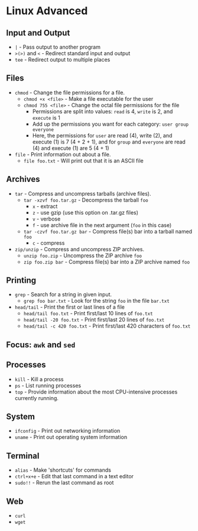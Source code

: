 # Linux Advanced

## Input and Output
- `|` -  Pass output to another program
- `>(>)` and `<` - Redirect standard input and output
- `tee` - Redirect output to multiple places

## Files
- `chmod` - Change the file permissions for a file.
  - `chmod +x <file>` - Make a file executable for the user
  - `chmod 755 <file>` - Change the octal file permissions for the file
     - Permissions are split into values: `read` is 4, `write` is 2, and `execute` is 1
     - Add up the permissions you want for each category: `user group everyone`
     - Here, the permissions for `user` are read (4), write (2), and execute (1) is 7 (4 + 2 + 1), and for `group` and `everyone` are read (4) and execute (1) are 5 (4 + 1)
- `file` - Print information out about a file.
  - `file foo.txt` - Will print out that it is an ASCII file

## Archives
- `tar` - Compress and uncompress tarballs (archive files).
  - `tar -xzvf foo.tar.gz` - Decompress the tarball `foo`
    - `x` - extract
    - `z` - use gzip (use this option on .tar.gz files)
    - `v` - verbose
    - `f` - use archive file in the next argument (`foo` in this case)
  - `tar -czvf foo.tar.gz bar` - Compress file(s) bar into a tarball named `foo`
    - `c` - compress
- `zip/unzip` - Compress and uncompress ZIP archives.
  - `unzip foo.zip` - Uncompress the ZIP archive `foo`
  - `zip foo.zip bar` - Compress file(s) bar into a ZIP archive named `foo`

## Printing
- `grep` - Search for a string in given input.
  - `grep foo bar.txt` - Look for the string `foo` in the file `bar.txt`
- `head/tail` - Print the first or last lines of a file
  - `head/tail foo.txt` - Print first/last 10 lines of `foo.txt`
  - `head/tail -20 foo.txt` - Print first/last 20 lines of `foo.txt`
  - `head/tail -c 420 foo.txt` - Print first/last 420 characters of `foo.txt`

## Focus: `awk` and `sed`

## Processes
- `kill` - Kill a process
- `ps` - List running processes
- `top` - Provide information about the most CPU-intensive processes currently running.

## System
- `ifconfig` - Print out networking information
- `uname` - Print out operating system information

## Terminal
- `alias` - Make 'shortcuts' for commands
- `ctrl+x+e` - Edit that last command in a text editor
- `sudo!!` - Rerun the last command as root

## Web
- `curl`
- `wget`
